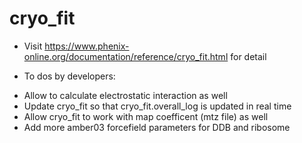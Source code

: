# cryo_fit

- Visit https://www.phenix-online.org/documentation/reference/cryo_fit.html for detail

- To dos by developers:
* Allow to calculate electrostatic interaction as well
* Update cryo_fit so that cryo_fit.overall_log is updated in real time
* Allow cryo_fit to work with map coefficent (mtz file) as well
* Add more amber03 forcefield parameters for DDB and ribosome


